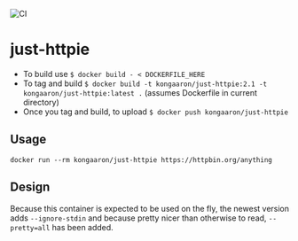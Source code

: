![CI](https://github.com/aaronhmiller/just-httpie/workflows/CI/badge.svg)

# just-httpie

* To build use `$ docker build - < DOCKERFILE_HERE`
* To tag and build `$ docker build -t kongaaron/just-httpie:2.1 -t kongaaron/just-httpie:latest .` (assumes Dockerfile in current directory)
* Once you tag and build, to upload `$ docker push kongaaron/just-httpie`

## Usage
`docker run --rm kongaaron/just-httpie https://httpbin.org/anything`

## Design
Because this container is expected to be used on the fly, the newest version adds `--ignore-stdin` and because pretty nicer than otherwise to read, `--pretty=all` has been added.
